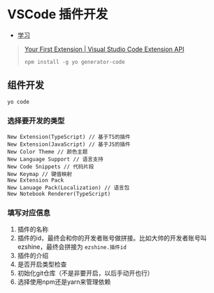 # VSCode 插件开发

- [学习](https://blog.haoji.me/vscode-plugin-overview.html)

> [Your First Extension | Visual Studio Code Extension API](https://code.visualstudio.com/api/get-started/your-first-extension)
>
> `npm install -g yo generator-code`

## 组件开发

```shell
yo code
```

### 选择要开发的类型

```
New Extension(TypeScript) // 基于TS的插件
New Extension(JavaScript) // 基于JS的插件
New Color Theme // 颜色主题
New Language Support // 语言支持
New Code Snippets // 代码片段
New Keymap // 键值映射
New Extension Pack
New Lanuage Pack(Localization) // 语言包
New Notebook Renderer(TypeScript)
```

### 填写对应信息

1. 插件的名称
2. 插件的id，最终会和你的开发者账号做拼接。比如大帅的开发者账号叫ezshine，最终会拼接为 `ezshine.插件id`
3. 插件的介绍
4. 是否开启类型检查
5. 初始化git仓库（不是非要开启，以后手动开也行）
6. 选择使用npm还是yarn来管理依赖

